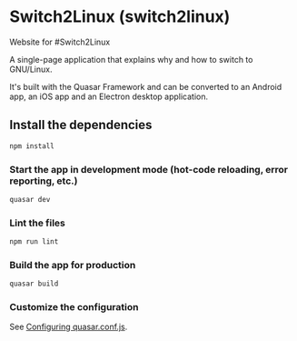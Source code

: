# Switch2Linux (switch2linux)

Website for #Switch2Linux

A single-page application that explains why and how to switch to GNU/Linux.

It's built with the Quasar Framework and can be converted to an Android app, an iOS app and an Electron desktop application.

## Install the dependencies
```bash
npm install
```

### Start the app in development mode (hot-code reloading, error reporting, etc.)
```bash
quasar dev
```

### Lint the files
```bash
npm run lint
```

### Build the app for production
```bash
quasar build
```

### Customize the configuration
See [Configuring quasar.conf.js](https://quasar.dev/quasar-cli/quasar-conf-js).
